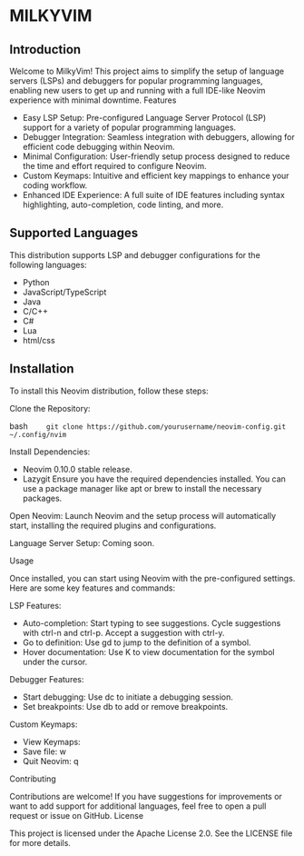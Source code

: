 # MILKYVIM

## Introduction

Welcome to MilkyVim! This project aims to simplify the setup of language servers (LSPs) and debuggers for popular programming languages, enabling new users to get up and running with a full IDE-like Neovim experience with minimal downtime.
Features

- Easy LSP Setup: Pre-configured Language Server Protocol (LSP) support for a variety of popular programming languages.
- Debugger Integration: Seamless integration with debuggers, allowing for efficient code debugging within Neovim.
- Minimal Configuration: User-friendly setup process designed to reduce the time and effort required to configure Neovim.
- Custom Keymaps: Intuitive and efficient key mappings to enhance your coding workflow.
- Enhanced IDE Experience: A full suite of IDE features including syntax highlighting, auto-completion, code linting, and more.

## Supported Languages

This distribution supports LSP and debugger configurations for the following languages:

- Python
- JavaScript/TypeScript
- Java
- C/C++
- C#
- Lua
- html/css

## Installation

To install this Neovim distribution, follow these steps:

Clone the Repository:

bash
`    git clone https://github.com/yourusername/neovim-config.git ~/.config/nvim`

Install Dependencies:

- Neovim 0.10.0 stable release.
- Lazygit
  Ensure you have the required dependencies installed. You can use a package manager like apt or brew to install the necessary packages.

Open Neovim:
Launch Neovim and the setup process will automatically start, installing the required plugins and configurations.

Language Server Setup:
Coming soon.

Usage

Once installed, you can start using Neovim with the pre-configured settings. Here are some key features and commands:

LSP Features:

- Auto-completion: Start typing to see suggestions. Cycle suggestions with ctrl-n and ctrl-p. Accept a suggestion with ctrl-y.
- Go to definition: Use gd to jump to the definition of a symbol.
- Hover documentation: Use K to view documentation for the symbol under the cursor.

Debugger Features:

- Start debugging: Use <leader>dc to initiate a debugging session.
- Set breakpoints: Use <leader>db to add or remove breakpoints.

Custom Keymaps:

- View Keymaps: <leader>
- Save file: <leader>w
- Quit Neovim: <leader>q

Contributing

Contributions are welcome! If you have suggestions for improvements or want to add support for additional languages, feel free to open a pull request or issue on GitHub.
License

This project is licensed under the Apache License 2.0. See the LICENSE file for more details.
